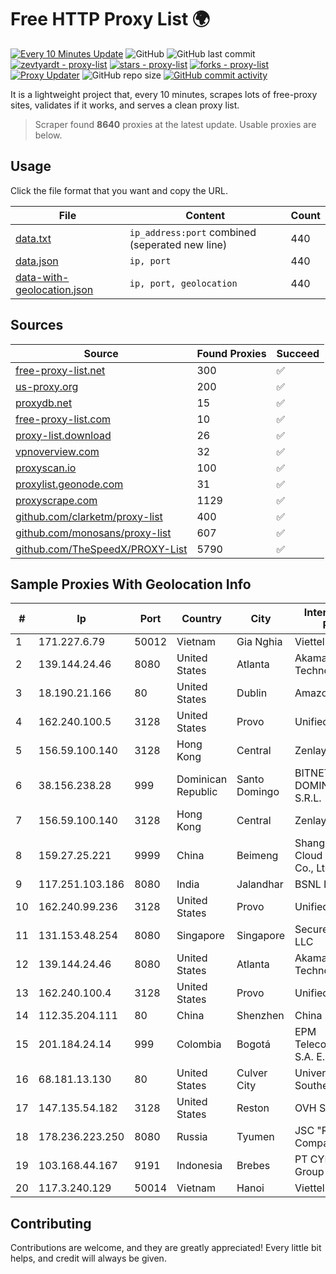 
# Free HTTP Proxy List 🌍

[![Every 10 Minutes Update](https://github.com/mertguvencli/http-proxy-list/actions/workflows/main.yml/badge.svg?branch=main)](https://github.com/mertguvencli/http-proxy-list/actions/workflows/main.yml)
![GitHub](https://img.shields.io/github/license/mertguvencli/http-proxy-list)
![GitHub last commit](https://img.shields.io/github/last-commit/mertguvencli/http-proxy-list)
[![zevtyardt - proxy-list](https://img.shields.io/static/v1?label=zevtyardt&message=proxy-list&color=blue&logo=github)](https://github.com/zevtyardt/proxy-list "Go to GitHub repo")
[![stars - proxy-list](https://img.shields.io/github/stars/zevtyardt/proxy-list?style=social)](https://github.com/zevtyardt/proxy-list)
[![forks - proxy-list](https://img.shields.io/github/forks/zevtyardt/proxy-list?style=social)](https://github.com/zevtyardt/proxy-list)
[![Proxy Updater](https://github.com/zevtyardt/proxy-list/workflows/Proxy%20Updater/badge.svg)](https://github.com/zevtyardt/proxy-list/actions?query=workflow:"Proxy+Updater")
![GitHub repo size](https://img.shields.io/github/repo-size/zevtyardt/proxy-list)
[![GitHub commit activity](https://img.shields.io/github/commit-activity/m/zevtyardt/proxy-list?logo=commits)](https://github.com/zevtyardt/proxy-list/commits/main)

It is a lightweight project that, every 10 minutes, scrapes lots of free-proxy sites, validates if it works, and serves a clean proxy list.

> Scraper found **8640** proxies at the latest update. Usable proxies are below.

## Usage

Click the file format that you want and copy the URL.

|File|Content|Count|
|----|-------|-----|
|[data.txt](https://raw.githubusercontent.com/mertguvencli/http-proxy-list/main/proxy-list/data.txt)|`ip_address:port` combined (seperated new line)|440|
|[data.json](https://raw.githubusercontent.com/mertguvencli/http-proxy-list/main/proxy-list/data.json)|`ip, port`|440|
|[data-with-geolocation.json](https://raw.githubusercontent.com/mertguvencli/http-proxy-list/main/proxy-list/data-with-geolocation.json)|`ip, port, geolocation`|440|

## Sources

|Source|Found Proxies|Succeed|
|------|-------------|-------|
|[free-proxy-list.net](https://free-proxy-list.net)|300|✅|
|[us-proxy.org](https://www.us-proxy.org)|200|✅|
|[proxydb.net](http://proxydb.net)|15|✅|
|[free-proxy-list.com](https://free-proxy-list.com/?page=&port=&type%5B%5D=http&type%5B%5D=https&up_time=0&search=Search)|10|✅|
|[proxy-list.download](https://www.proxy-list.download/HTTP)|26|✅|
|[vpnoverview.com](https://vpnoverview.com/privacy/anonymous-browsing/free-proxy-servers)|32|✅|
|[proxyscan.io](https://www.proxyscan.io)|100|✅|
|[proxylist.geonode.com](https://proxylist.geonode.com/api/proxy-list?limit=300&page=1&sort_by=lastChecked&sort_type=desc&protocols=http,https)|31|✅|
|[proxyscrape.com](https://api.proxyscrape.com/v2/?request=displayproxies&protocol=http&timeout=10000&country=all&ssl=all&anonymity=all)|1129|✅|
|[github.com/clarketm/proxy-list](https://raw.githubusercontent.com/clarketm/proxy-list/master/proxy-list-raw.txt)|400|✅|
|[github.com/monosans/proxy-list](https://raw.githubusercontent.com/monosans/proxy-list/main/proxies/http.txt)|607|✅|
|[github.com/TheSpeedX/PROXY-List](https://raw.githubusercontent.com/TheSpeedX/PROXY-List/master/http.txt)|5790|✅|


## Sample Proxies With Geolocation Info

|#|Ip|Port|Country|City|Internet Service Provider|
|-|--|----|-------|----|-------------------------|
|1|171.227.6.79|50012|Vietnam|Gia Nghia|Viettel Corporation|
|2|139.144.24.46|8080|United States|Atlanta|Akamai Technologies, Inc.|
|3|18.190.21.166|80|United States|Dublin|Amazon.com, Inc.|
|4|162.240.100.5|3128|United States|Provo|Unified Layer|
|5|156.59.100.140|3128|Hong Kong|Central|Zenlayer Inc|
|6|38.156.238.28|999|Dominican Republic|Santo Domingo|BITNET DOMINICANA, S.R.L.|
|7|156.59.100.140|3128|Hong Kong|Central|Zenlayer Inc|
|8|159.27.25.221|9999|China|Beimeng|Shanghai Blue Cloud Technology Co., Ltd|
|9|117.251.103.186|8080|India|Jalandhar|BSNL Internet|
|10|162.240.99.236|3128|United States|Provo|Unified Layer|
|11|131.153.48.254|8080|Singapore|Singapore|Secured Servers LLC|
|12|139.144.24.46|8080|United States|Atlanta|Akamai Technologies, Inc.|
|13|162.240.100.4|3128|United States|Provo|Unified Layer|
|14|112.35.204.111|80|China|Shenzhen|China Mobile|
|15|201.184.24.14|999|Colombia|Bogotá|EPM Telecomunicaciones S.A. E.S.P.|
|16|68.181.13.130|80|United States|Culver City|University of Southern California|
|17|147.135.54.182|3128|United States|Reston|OVH SAS|
|18|178.236.223.250|8080|Russia|Tyumen|JSC "Russian Company" LIR|
|19|103.168.44.167|9191|Indonesia|Brebes|PT CYB Media Group|
|20|117.3.240.129|50014|Vietnam|Hanoi|Viettel Corporation|



## Contributing

Contributions are welcome, and they are greatly appreciated! Every
little bit helps, and credit will always be given.

